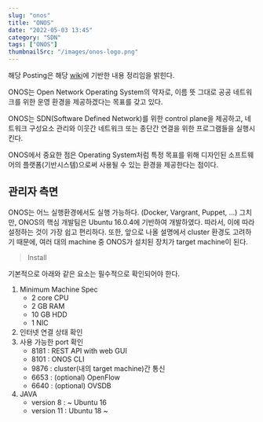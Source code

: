 ```yaml
---
slug: "onos"
title: "ONOS"
date: "2022-05-03 13:45"
category: "SDN"
tags: ["ONOS"]
thumbnailSrc: "/images/onos-logo.png"
---
```


해당 Posting은 해당 [wiki](https://wiki.onosproject.org/)에 기반한 내용 정리임을 밝힌다.

ONOS는 Open Network Operating System의 약자로, 이름 뜻 그대로 공공 네트워크를 위한 운영 환경을 제공하겠다는 목표를 갖고 있다.

ONOS는 SDN(Software Defined Network)를 위한 control plane을 제공하고, 네트워크 구성요소 관리와 이웃간 네트워크 또는 종단간 연결을 위한 프로그램들을 실행시킨다.

ONOS에서 중요한 점은 Operating System처럼 특정 목표를 위해 디자인된 소프트웨어의 플랫폼(기반시스템)으로써 사용될 수 있는 환경을 제공한다는 점이다.

## 관리자 측면

ONOS는 어느 실행환경에서도 실행 가능하다. (Docker, Vargrant, Puppet, ...) 그치만, ONOS의 핵심 개발팀은 Ubuntu 16.0.4에 기반하여 개발하였다. 따라서, 이에 따라 설정하는 것이 가장 쉽고 편리하다.
또한, 앞으로 나올 설명에서 cluster 환경도 고려하기 때문에, 여러 대의 machine 중 ONOS가 설치된 장치가 target machine이 된다.

> Install

기본적으로 아래와 같은 요소는 필수적으로 확인되어야 한다.

1. Minimum Machine Spec
   - 2 core CPU
   - 2 GB RAM
   - 10 GB HDD
   - 1 NIC
2. 인터넷 연결 상태 확인
3. 사용 가능한 port 확인
   - 8181 : REST API with web GUI
   - 8101 : ONOS CLI
   - 9876 : cluster(내의 target machine)간 통신
   - 6653 : (optional) OpenFlow
   - 6640 : (optional) OVSDB
4. JAVA
   - version 8 : ~ Ubuntu 16
   - version 11 : Ubuntu 18 ~
